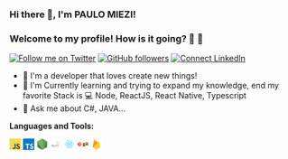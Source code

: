 
### Hi there 👋, I'm PAULO MIEZI!
### Welcome to my profile! How is it going? 👋 👋

[![Follow me on Twitter](https://img.shields.io/twitter/follow/PauloMiezi?style=social)](https://twitter.com/PauloMiezi)
[![GitHub followers](https://img.shields.io/github/followers/miezi10?style=social)](https://github.com/miezi10)
[![Connect LinkedIn](https://img.shields.io/badge/LinkedIn-informational?style=social&logo=linkedin)](https://www.linkedin.com/in/miezi-1596/)

- 🔭 I'm a developer that loves create new things!
- 🌱 I'm Currently learning and trying to expand my knowledge, end my favorite Stack is 💻 Node, ReactJS, React Native, Typescript
- 💬 Ask me about C#, JAVA...

**Languages and Tools:**

<code><img height="20" src="https://raw.githubusercontent.com/github/explore/80688e429a7d4ef2fca1e82350fe8e3517d3494d/topics/javascript/javascript.png"></code>
<code><img height="20" src="https://raw.githubusercontent.com/github/explore/80688e429a7d4ef2fca1e82350fe8e3517d3494d/topics/typescript/typescript.png"></code>
<code><img height="20" src="https://raw.githubusercontent.com/github/explore/80688e429a7d4ef2fca1e82350fe8e3517d3494d/topics/nodejs/nodejs.png"></code>
<code><img height="20" src="https://raw.githubusercontent.com/github/explore/80688e429a7d4ef2fca1e82350fe8e3517d3494d/topics/mysql/mysql.png"></code>
<code><img height="20" src="https://raw.githubusercontent.com/github/explore/80688e429a7d4ef2fca1e82350fe8e3517d3494d/topics/react/react.png"></code>
<code><img height="20" src="https://raw.githubusercontent.com/github/explore/80688e429a7d4ef2fca1e82350fe8e3517d3494d/topics/git/git.png"></code>
<code><img height="20" src="https://raw.githubusercontent.com/github/explore/80688e429a7d4ef2fca1e82350fe8e3517d3494d/topics/firebase/firebase.png"></code>
